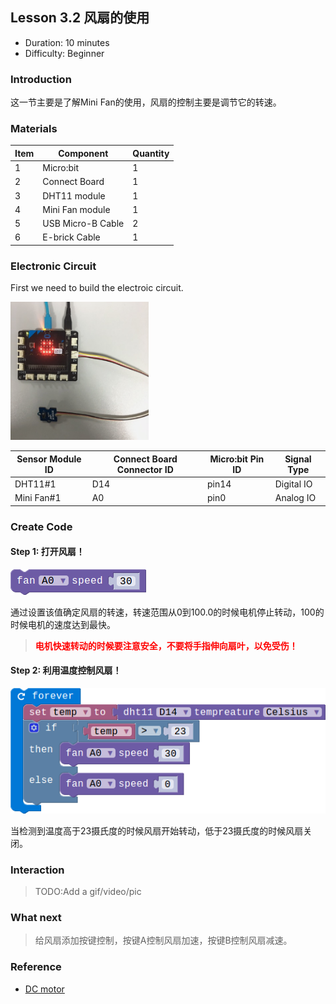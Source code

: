 ## Lesson 3.2 风扇的使用

- Duration: 10 minutes
- Difficulty: Beginner

### Introduction

这一节主要是了解Mini Fan的使用，风扇的控制主要是调节它的转速。

### Materials

| Item |     Component          | Quantity |
|------  |-------------------          |----------   |
|    1   | Micro:bit                   |        1      |
|    2   | Connect Board          |        1     |
|    3   | DHT11 module         |        1     |
|    4   | Mini Fan module       |        1     |
|    5   | USB Micro-B Cable   |        2     |
|    6   | E-brick Cable            |        1     |

### Electronic Circuit

First we need to build the electroic circuit.

![dfsd](./image/lesson01-switch/electronic_circuit.png)

| Sensor Module ID | Connect Board Connector ID | Micro:bit Pin ID | Signal Type |
|------------------|----------------------------|------------------|-------------|
| DHT11#1        | D14                         | pin14             | Digital IO  |
| Mini Fan#1     | A0                           | pin0             | Analog IO  |

### Create Code

#### Step 1: 打开风扇！

 ![dfsd](./image/lesson32-MiniFan/turn-on-fan.png)
 
通过设置该值确定风扇的转速，转速范围从0到100.0的时候电机停止转动，100的时候电机的速度达到最快。

> **<font color=red> 电机快速转动的时候要注意安全，不要将手指伸向扇叶，以免受伤！</font>**

#### Step 2: 利用温度控制风扇！

 ![dfsd](./image/lesson32-MiniFan/dht-fan.png)
 
当检测到温度高于23摄氏度的时候风扇开始转动，低于23摄氏度的时候风扇关闭。

### Interaction

> TODO:Add a gif/video/pic

### What next

> 给风扇添加按键控制，按键A控制风扇加速，按键B控制风扇减速。

### Reference

- [DC motor](https://en.wikipedia.org/wiki/DC_motor)